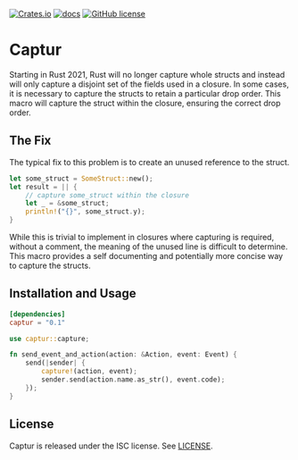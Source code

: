 [![Crates.io](https://img.shields.io/crates/v/captur.svg)](https://crates.io/crates/captur)
[![docs](https://docs.rs/captur/badge.svg)](https://docs.rs/captur/)
[![GitHub license](https://img.shields.io/github/license/MitMaro/captur)](https://raw.githubusercontent.com/MitMaro/captur/master/LICENSE)

# Captur

Starting in Rust 2021, Rust will no longer capture whole structs and instead will only capture a disjoint set of the fields used in a closure. In some cases, it is necessary to capture the structs to retain a particular drop order. This macro will capture the struct within the closure, ensuring the correct drop order.

## The Fix

The typical fix to this problem is to create an unused reference to the struct.

```rust
let some_struct = SomeStruct::new();
let result = || {
    // capture some_struct within the closure
    let _ = &some_struct;
    println!("{}", some_struct.y);
}
```

While this is trivial to implement in closures where capturing is required, without a comment, the meaning of the unused line is difficult to determine. This macro provides a self documenting and potentially more concise way to capture the structs.

## Installation and Usage

```toml
[dependencies]
captur = "0.1"
```

```rust
use captur::capture;

fn send_event_and_action(action: &Action, event: Event) {
    send(|sender| {
        capture!(action, event);
        sender.send(action.name.as_str(), event.code);
    });
}
```

## License

Captur is released under the ISC license. See [LICENSE](LICENSE).
